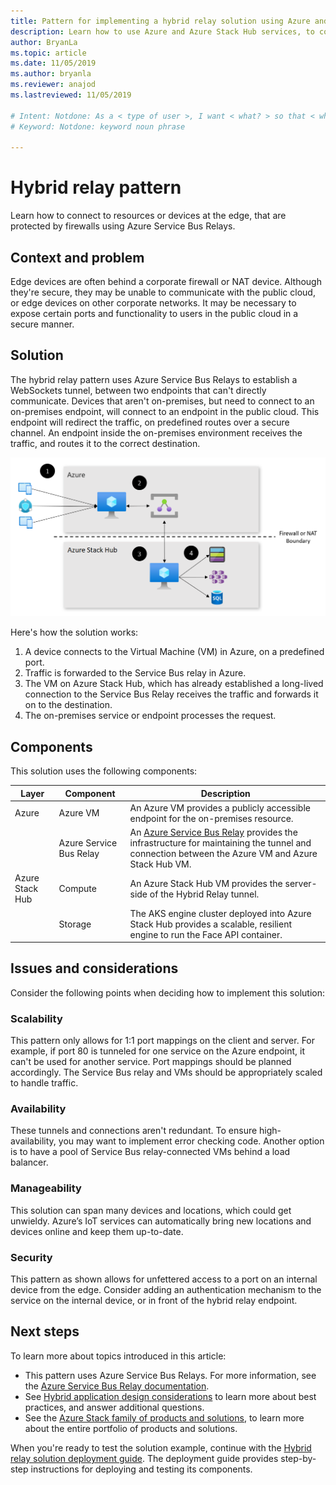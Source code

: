 ```yaml
---
title: Pattern for implementing a hybrid relay solution using Azure and Azure Stack Hub.
description: Learn how to use Azure and Azure Stack Hub services, to connect to edge resources or devices protected by firewalls.
author: BryanLa
ms.topic: article
ms.date: 11/05/2019
ms.author: bryanla
ms.reviewer: anajod
ms.lastreviewed: 11/05/2019

# Intent: Notdone: As a < type of user >, I want < what? > so that < why? >
# Keyword: Notdone: keyword noun phrase

---
```



# Hybrid relay pattern

Learn how to connect to resources or devices at the edge, that are protected by firewalls using Azure Service Bus Relays.

## Context and problem

Edge devices are often behind a corporate firewall or NAT device. Although they're secure, they may be unable to communicate with the public cloud, or edge devices on other corporate networks. It may be necessary to expose certain ports and functionality to users in the public cloud in a secure manner. 

## Solution

The hybrid relay pattern uses Azure Service Bus Relays to establish a WebSockets tunnel, between two endpoints that can't directly communicate. Devices that aren't on-premises, but need to connect to an on-premises endpoint,  will connect to an endpoint in the public cloud. This endpoint will redirect the traffic, on predefined routes over a secure channel. An endpoint inside the on-premises environment receives the traffic, and routes it to the correct destination. 

![hybrid relay solution architecture](media/pattern-hybrid-relay/solution-architecture.png)

Here's how the solution works: 

1. A device connects to the Virtual Machine (VM) in Azure, on a predefined port.
2. Traffic is forwarded to the Service Bus relay in Azure.
3. The VM on Azure Stack Hub, which has already established a long-lived connection to the Service Bus Relay receives the traffic and forwards it on to the destination.
4. The on-premises service or endpoint processes the request. 

## Components

This solution uses the following components:

| Layer | Component | Description |
|----------|-----------|-------------|
| Azure | Azure VM | An Azure VM provides a publicly accessible endpoint for the on-premises resource. |
| | Azure Service Bus Relay | An [Azure Service Bus Relay](/azure/service-bus-relay/) provides the infrastructure for maintaining the tunnel and connection between the Azure VM and Azure Stack Hub VM.|
| Azure Stack Hub | Compute | An Azure Stack Hub VM provides the server-side of the Hybrid Relay tunnel. |
| | Storage | The AKS engine cluster deployed into Azure Stack Hub provides a scalable, resilient engine to run the Face API container.|

## Issues and considerations

Consider the following points when deciding how to implement this solution:

### Scalability 

This pattern only allows for 1:1 port mappings on the client and server. For example, if port 80 is tunneled for one service on the Azure endpoint, it can't be used for another service. Port mappings should be planned accordingly. The Service Bus relay and VMs should be appropriately scaled to handle traffic.

### Availability

These tunnels and connections aren't redundant. To ensure high-availability, you may want to implement error checking code. Another option is to have a pool of Service Bus relay-connected VMs behind a load balancer.

### Manageability

This solution can span many devices and locations, which could get unwieldy. Azure’s IoT services can automatically bring new locations and devices online and keep them up-to-date.

### Security

This pattern as shown allows for unfettered access to a port on an internal device from the edge. Consider adding an authentication mechanism to the service on the internal device, or in front of the hybrid relay endpoint. 

## Next steps

To learn more about topics introduced in this article:
- This pattern uses Azure Service Bus Relays. For more information, see the [Azure Service Bus Relay documentation](/azure/service-bus-relay/).
- See [Hybrid application design considerations](overview-app-design-considerations.md) to learn more about best practices, and answer additional questions.
- See the [Azure Stack family of products and solutions](/azure-stack), to learn more about the entire portfolio of products and solutions.

When you're ready to test the solution example, continue with the [Hybrid relay solution deployment guide](https://aka.ms/hybridrelaydeployment). The deployment guide provides step-by-step instructions for deploying and testing its components.